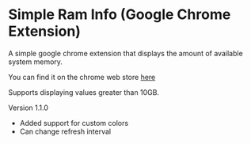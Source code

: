 # Simple Ram Info (Google Chrome Extension)
A simple google chrome extension that displays the amount of available system memory.

You can find it on the chrome web store [here](https://chrome.google.com/webstore/detail/simple-ram-info/dbdlfjheiknjgnnhknninniobeeeknko)

Supports displaying values greater than 10GB.

Version 1.1.0
* Added support for custom colors
* Can change refresh interval
